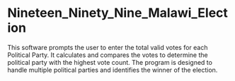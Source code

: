 # Nineteen_Ninety_Nine_Malawi_Election
This software prompts the user to enter the total valid votes for each Political Party.  It calculates and compares the votes to determine the political party with the highest vote count.  The program is designed to handle multiple political parties and identifies the winner of the election.
